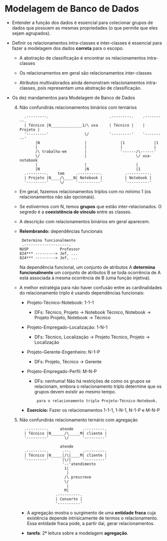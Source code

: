 Modelagem de Banco de Dados
============================

- Entender a função dos dados é essencial para colecionar grupos de dados que
  possuem as mesmas propriedades (o que permite que eles sejam agrupados).

- Definir os relacionamentos intra-classes e inter-classes é essencial para
  fazer a modelagem dos dados **correta** para o escopo.
  - A abstração de classificação é encontrar os relacionamentos intra-classes
  - Os relacionamentos em geral são relacionamentos inter-classes

  - Atributos multivalorados ainda demonstram relacionamentos intra-classes,
    pois representam uma abstração de classificação.

- Os dez mandamentos para Modelagem de Banco de Dados

   4. Não confundirás relacionamentos binários com ternários
      ```
        .---------.                           .---------.    .---------.
        | Técnico |N______________1/\ usa     | Técnico |    | Projeto |
        '---------'                \/         '---------'    '---------'
             |N                    |               |1             |1
             |                     |               |              |
             /\ trabalha-em        |               '------/\------'
             \/                    |                      \/ usa-notebook
             |                     |                      |
             |N                    |N                     |1
        .---------.    tem     .----------.          .----------.
        | Projeto |N____/\____N| Notebook |          | Notebook |
        '---------'     \/     '----------'          '----------'
      ```
    - Em geral, fazemos relacionamentos triplos com no mínimo 1 (os
      relacionamentos não são opcionais).
    - Se estivermos com N, temos **grupos** que estão inter-relacionados.
      O segredo é a **coexistência de vínculo** entre as classes.
    - A descrição com relacionamentos binários em geral aparecem.

    - **Relembrando:** dependências funcionais
      ```
       Determina funcionalmente
       .--------------------.
      NUSP              Professor
      824*** ---------> Jef, ...
      824*** ---------> Jef, ...
      ```
      Na dependência funcional, um conjunto de atributos A **determina
      funcionalmente** um conjunto de atributos B se toda ocorrência
      de A está associada à mesma ocorrência de B (uma função injetiva).

    - A melhor estratégia para não haver confusão entre as cardinalidades
      do relacionamento triplo é usando dependências funcionais:

      - Projeto-Técnico-Notebook: 1-1-1
        - DFs: Técnico, Projeto -> Notebook
               Técnico, Notebook -> Projeto
               Projeto, Notebook -> Técnico

      - Projeto-Empregado-Localização: 1-N-1
        - DFs: Técnico, Localização -> Projeto
               Técnico, Projeto -> Localização

      - Projeto-Gerente-Engenheiro: N-1-P
        - DFs: Projeto, Técnico -> Gerente

      - Projeto-Empregado-Perfil: M-N-P
        - DFs: nenhuma! Não há restrições de como os grupos se relacionam,
               embora o relacionamento triplo determine que os grupos devem
               existir ao mesmo tempo.

               para o relacionamento triplo Projeto-Técnico-Notebook.
      - **Exercício:** Fazer os relacionamentos 1-1-1, 1-N-1, N-1-P e M-N-P

   5. Não confundirás relacionamento ternário com agregação
      ```
        .---------.     atende    .---------.
        | Técnico |N______/\_____M| cliente |
        '---------'       \/      '---------'

                        atende 
        .---------.      .--.     .---------.
        | Técnico |N_____|/\|____M| cliente |
        '---------'      |\/|     '---------'
                         '--'atendimento
                          1|
                           |
                          /\ prescreve
                          \/
                           |
                          M|
                      .----------.
                      | Conserto |
                      '----------'
      ```

      - A agregação mostra o surgimento de uma **entidade fraca** cuja
        existência depende intrisicamente de termos o relacionamento. Essa
        entidade fraca pode, a partir daí, gerar relacionamentos.

      - **tarefa**: 2ª leitura sobre a modelagem **agregação**.
